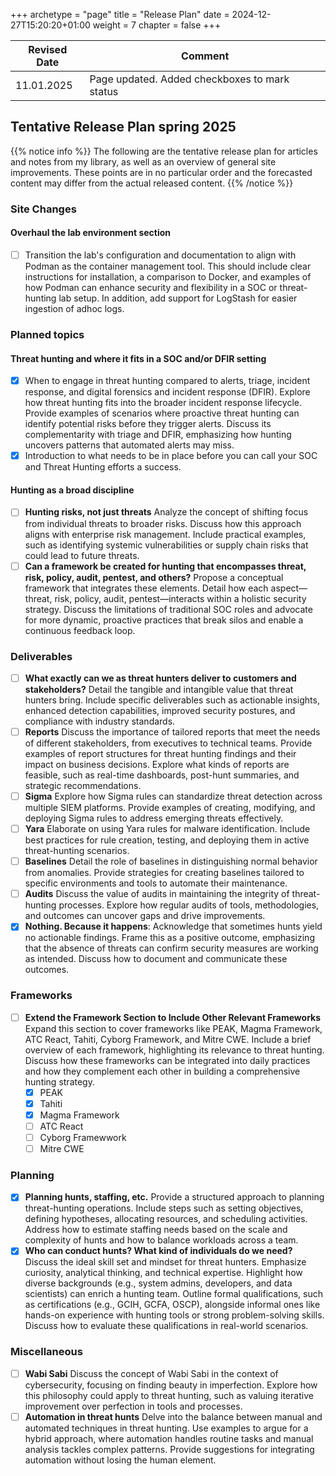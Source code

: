 +++
archetype = "page"
title = "Release Plan"
date = 2024-12-27T15:20:20+01:00
weight = 7
chapter = false
+++

| Revised Date | Comment |
| ------------ | ------- |
| 11.01.2025   | Page updated. Added checkboxes to mark status | 

## Tentative Release Plan spring 2025

{{% notice info %}}
The following are the tentative release plan for articles and notes from my library, as well as an overview of general site improvements. These points are in no particular order and the forecasted content may differ from the actual released content.
{{% /notice %}}

### Site Changes

#### Overhaul the lab environment section

- [ ] Transition the lab's configuration and documentation to align with Podman as the container management tool. This should include clear instructions for installation, a comparison to Docker, and examples of how Podman can enhance security and flexibility in a SOC or threat-hunting lab setup. In addition, add support for LogStash for easier ingestion of adhoc logs.

### Planned topics

#### Threat hunting and where it fits in a SOC and/or DFIR setting

- [x] When to engage in threat hunting compared to alerts, triage, incident response, and digital forensics and incident response (DFIR). Explore how threat hunting fits into the broader incident response lifecycle. Provide examples of scenarios where proactive threat hunting can identify potential risks before they trigger alerts. Discuss its complementarity with triage and DFIR, emphasizing how hunting uncovers patterns that automated alerts may miss.  
- [x] Introduction to what needs to be in place before you can call your SOC and Threat Hunting efforts a success. 

#### Hunting as a broad discipline

- [ ] **Hunting risks, not just threats** Analyze the concept of shifting focus from individual threats to broader risks. Discuss how this approach aligns with enterprise risk management. Include practical examples, such as identifying systemic vulnerabilities or supply chain risks that could lead to future threats.  
- [ ] **Can a framework be created for hunting that encompasses threat, risk, policy, audit, pentest, and others?** Propose a conceptual framework that integrates these elements. Detail how each aspect—threat, risk, policy, audit, pentest—interacts within a holistic security strategy. Discuss the limitations of traditional SOC roles and advocate for more dynamic, proactive practices that break silos and enable a continuous feedback loop.  

### Deliverables

- [ ] **What exactly can we as threat hunters deliver to customers and stakeholders?** Detail the tangible and intangible value that threat hunters bring. Include specific deliverables such as actionable insights, enhanced detection capabilities, improved security postures, and compliance with industry standards.
- [ ] **Reports** Discuss the importance of tailored reports that meet the needs of different stakeholders, from executives to technical teams. Provide examples of report structures for threat hunting findings and their impact on business decisions. Explore what kinds of reports are feasible, such as real-time dashboards, post-hunt summaries, and strategic recommendations.  
- [ ] **Sigma** Explore how Sigma rules can standardize threat detection across multiple SIEM platforms. Provide examples of creating, modifying, and deploying Sigma rules to address emerging threats effectively.  
- [ ] **Yara** Elaborate on using Yara rules for malware identification. Include best practices for rule creation, testing, and deploying them in active threat-hunting scenarios.  
- [ ] **Baselines** Detail the role of baselines in distinguishing normal behavior from anomalies. Provide strategies for creating baselines tailored to specific environments and tools to automate their maintenance.  
- [ ] **Audits** Discuss the value of audits in maintaining the integrity of threat-hunting processes. Explore how regular audits of tools, methodologies, and outcomes can uncover gaps and drive improvements.  
- [x] **Nothing. Because it happens**: Acknowledge that sometimes hunts yield no actionable findings. Frame this as a positive outcome, emphasizing that the absence of threats can confirm security measures are working as intended. Discuss how to document and communicate these outcomes.  

### Frameworks

- [ ] **Extend the Framework Section to Include Other Relevant Frameworks** Expand this section to cover frameworks like PEAK, Magma Framework, ATC React, Tahiti, Cyborg Framework, and Mitre CWE. Include a brief overview of each framework, highlighting its relevance to threat hunting. Discuss how these frameworks can be integrated into daily practices and how they complement each other in building a comprehensive hunting strategy.  
  - [x] PEAK
  - [x] Tahiti
  - [x] Magma Framework
  - [ ] ATC React
  - [ ] Cyborg Framewwork
  - [ ] Mitre CWE

### Planning

- [x] **Planning hunts, staffing, etc.**  Provide a structured approach to planning threat-hunting operations. Include steps such as setting objectives, defining hypotheses, allocating resources, and scheduling activities. Address how to estimate staffing needs based on the scale and complexity of hunts and how to balance workloads across a team.  
- [x] **Who can conduct hunts? What kind of individuals do we need?** Discuss the ideal skill set and mindset for threat hunters. Emphasize curiosity, analytical thinking, and technical expertise. Highlight how diverse backgrounds (e.g., system admins, developers, and data scientists) can enrich a hunting team. Outline formal qualifications, such as certifications (e.g., GCIH, GCFA, OSCP), alongside informal ones like hands-on experience with hunting tools or strong problem-solving skills. Discuss how to evaluate these qualifications in real-world scenarios.  

### Miscellaneous

- [ ] **Wabi Sabi** Discuss the concept of Wabi Sabi in the context of cybersecurity, focusing on finding beauty in imperfection. Explore how this philosophy could apply to threat hunting, such as valuing iterative improvement over perfection in tools and processes.  
- [ ] **Automation in threat hunts** Delve into the balance between manual and automated techniques in threat hunting. Use examples to argue for a hybrid approach, where automation handles routine tasks and manual analysis tackles complex patterns. Provide suggestions for integrating automation without losing the human element.  